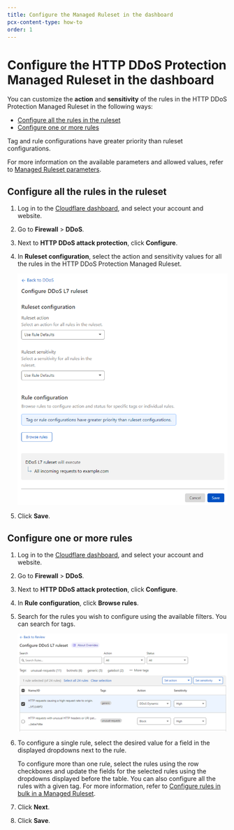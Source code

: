 ```yaml
---
title: Configure the Managed Ruleset in the dashboard
pcx-content-type: how-to
order: 1
---
```


# Configure the HTTP DDoS Protection Managed Ruleset in the dashboard

You can customize the **action** and **sensitivity** of the rules in the HTTP DDoS Protection Managed Ruleset in the following ways:

* [Configure all the rules in the ruleset](#configure-all-the-rules-in-the-ruleset)
* [Configure one or more rules](#configure-one-or-more-rules)

Tag and rule configurations have greater priority than ruleset configurations.

For more information on the available parameters and allowed values, refer to [Managed Ruleset parameters](/managed-rulesets/http-ddos/override-parameters).

## Configure all the rules in the ruleset

1. Log in to the [Cloudflare dashboard](https://dash.cloudflare.com/), and select your account and website.
1. Go to **Firewall** > **DDoS**.
1. Next to **HTTP DDoS attack protection**, click **Configure**.
1. In **Ruleset configuration**, select the action and sensitivity values for all the rules in the HTTP DDoS Protection Managed Ruleset.

    ![Configure HTTP DDoS Managed Ruleset](../../images/ddos/ddos-configure-ruleset.png)

1. Click **Save**.

## Configure one or more rules

1. Log in to the [Cloudflare dashboard](https://dash.cloudflare.com/), and select your account and website.
1. Go to **Firewall** > **DDoS**.
1. Next to **HTTP DDoS attack protection**, click **Configure**.
1. In **Rule configuration**, click **Browse rules**.
1. Search for the rules you wish to configure using the available filters. You can search for tags.

    ![Configure rules in Managed Ruleset](../../images/ddos/ddos-configure-rules.png)

1. To configure a single rule, select the desired value for a field in the displayed dropdowns next to the rule.

    To configure more than one rule, select the rules using the row checkboxes and update the fields for the selected rules using the dropdowns displayed before the table. You can also configure all the rules with a given tag. For more information, refer to [Configure rules in bulk in a Managed Ruleset](https://developers.cloudflare.com/waf/managed-rulesets/deploy-zone-dashboard#configure-rules-in-bulk-in-a-managed-ruleset).

1. Click **Next**.
1. Click **Save**.
